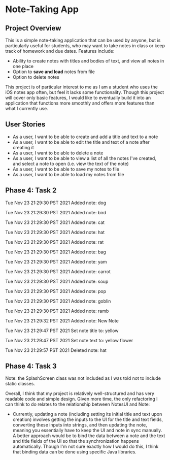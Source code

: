# Note-Taking App

## Project Overview

This is a simple note-taking application that can be used by anyone, but is particularly useful for students, who 
may want to take notes in class or keep track of homework and due dates. Features include:
- Ability to create notes with titles and bodies of text, and view all notes in one place
- Option to **save and load** notes from file
- Option to delete notes

This project is of particular interest to me as I am a student who uses the iOS notes app often, but feel it
lacks some functionality. Though this project will cover only basic features, I would like to eventually 
build it into an application that functions more smoothly and offers more features than what I currently use.

## User Stories

- As a user, I want to be able to create and add a title and text to a note
- As a user, I want to be able to edit the title and text of a note after creating it
- As a user, I want to be able to delete a note
- As a user, I want to be able to view a list of all the notes I've created, and
 select a note to open (i.e. view the text of the note)
- As a user, I want to be able to save my notes to file 
- As a user, I want to be able to load my notes from file 

## Phase 4: Task 2
Tue Nov 23 21:29:30 PST 2021
Added note: dog

Tue Nov 23 21:29:30 PST 2021
Added note: bird

Tue Nov 23 21:29:30 PST 2021
Added note: cat

Tue Nov 23 21:29:30 PST 2021
Added note: hat

Tue Nov 23 21:29:30 PST 2021
Added note: rat

Tue Nov 23 21:29:30 PST 2021
Added note: bag

Tue Nov 23 21:29:30 PST 2021
Added note: yam

Tue Nov 23 21:29:30 PST 2021
Added note: carrot

Tue Nov 23 21:29:30 PST 2021
Added note: soup

Tue Nov 23 21:29:30 PST 2021
Added note: pop

Tue Nov 23 21:29:30 PST 2021
Added note: goblin

Tue Nov 23 21:29:30 PST 2021
Added note: ramb

Tue Nov 23 21:29:32 PST 2021
Added note: New Note

Tue Nov 23 21:29:47 PST 2021
Set note title to: yellow

Tue Nov 23 21:29:47 PST 2021
Set note text to: yellow flower

Tue Nov 23 21:29:57 PST 2021
Deleted note: hat

## Phase 4: Task 3
Note: the SplashScreen class was not included as I was told not to include static classes.

Overall, I think that my project is relatively well-structured and has very readable code and simple design.
Given more time, the only refactoring I can think to do relates to the relationship between NotesUI and Note:
- Currently, updating a note (including setting its initial title and text upon
creation) involves getting the inputs to the UI for the title and text fields, converting these inputs
into strings, and then updating the note, meaning you essentially have to keep the UI and note in 
sync manually. A better approach would be to bind the data between a note and the text and title fields of
the UI so that the synchronization happens automatically. Though I'm not sure exactly how I would do this,
I think that binding data can be done using specific Java libraries. 